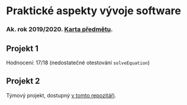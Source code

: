 # Praktické aspekty vývoje software
### Ak. rok 2019/2020. [Karta předmětu](https://www.fit.vut.cz/study/course/210363/.cs).

## Projekt 1
Hodnocení: 17/18 (nedostatečné otestování `solveEquation`)

## Projekt 2
Týmový projekt, dostupný [v tomto repozitáři](https://github.com/FrNecas/SunnyCalc).